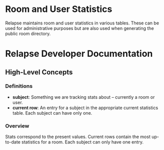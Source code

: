 Room and User Statistics
========================

Relapse maintains room and user statistics in various tables. These can be used
for administrative purposes but are also used when generating the public room
directory.


# Relapse Developer Documentation

## High-Level Concepts

### Definitions

* **subject**: Something we are tracking stats about – currently a room or user.
* **current row**: An entry for a subject in the appropriate current statistics
    table. Each subject can have only one.

### Overview

Stats correspond to the present values. Current rows contain the most up-to-date
statistics for a room. Each subject can only have one entry.
